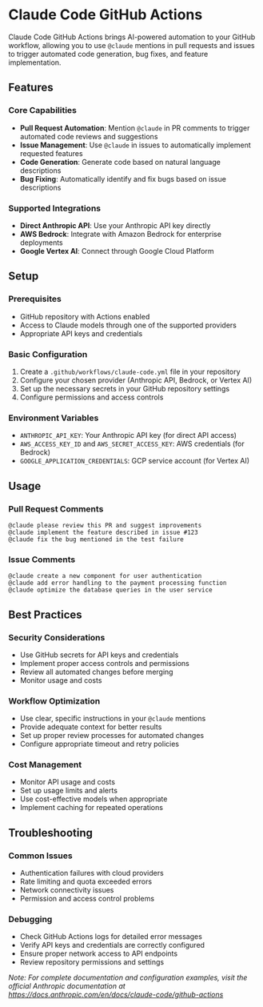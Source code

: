 # Claude Code GitHub Actions

Claude Code GitHub Actions brings AI-powered automation to your GitHub workflow, allowing you to use `@claude` mentions in pull requests and issues to trigger automated code generation, bug fixes, and feature implementation.

## Features

### Core Capabilities
- **Pull Request Automation**: Mention `@claude` in PR comments to trigger automated code reviews and suggestions
- **Issue Management**: Use `@claude` in issues to automatically implement requested features
- **Code Generation**: Generate code based on natural language descriptions
- **Bug Fixing**: Automatically identify and fix bugs based on issue descriptions

### Supported Integrations
- **Direct Anthropic API**: Use your Anthropic API key directly
- **AWS Bedrock**: Integrate with Amazon Bedrock for enterprise deployments
- **Google Vertex AI**: Connect through Google Cloud Platform

## Setup

### Prerequisites
- GitHub repository with Actions enabled
- Access to Claude models through one of the supported providers
- Appropriate API keys and credentials

### Basic Configuration
1. Create a `.github/workflows/claude-code.yml` file in your repository
2. Configure your chosen provider (Anthropic API, Bedrock, or Vertex AI)
3. Set up the necessary secrets in your GitHub repository settings
4. Configure permissions and access controls

### Environment Variables
- `ANTHROPIC_API_KEY`: Your Anthropic API key (for direct API access)
- `AWS_ACCESS_KEY_ID` and `AWS_SECRET_ACCESS_KEY`: AWS credentials (for Bedrock)
- `GOOGLE_APPLICATION_CREDENTIALS`: GCP service account (for Vertex AI)

## Usage

### Pull Request Comments
```
@claude please review this PR and suggest improvements
@claude implement the feature described in issue #123
@claude fix the bug mentioned in the test failure
```

### Issue Comments
```
@claude create a new component for user authentication
@claude add error handling to the payment processing function
@claude optimize the database queries in the user service
```

## Best Practices

### Security Considerations
- Use GitHub secrets for API keys and credentials
- Implement proper access controls and permissions
- Review all automated changes before merging
- Monitor usage and costs

### Workflow Optimization
- Use clear, specific instructions in your `@claude` mentions
- Provide adequate context for better results
- Set up proper review processes for automated changes
- Configure appropriate timeout and retry policies

### Cost Management
- Monitor API usage and costs
- Set up usage limits and alerts
- Use cost-effective models when appropriate
- Implement caching for repeated operations

## Troubleshooting

### Common Issues
- Authentication failures with cloud providers
- Rate limiting and quota exceeded errors
- Network connectivity issues
- Permission and access control problems

### Debugging
- Check GitHub Actions logs for detailed error messages
- Verify API keys and credentials are correctly configured
- Ensure proper network access to API endpoints
- Review repository permissions and settings

*Note: For complete documentation and configuration examples, visit the official Anthropic documentation at https://docs.anthropic.com/en/docs/claude-code/github-actions*
